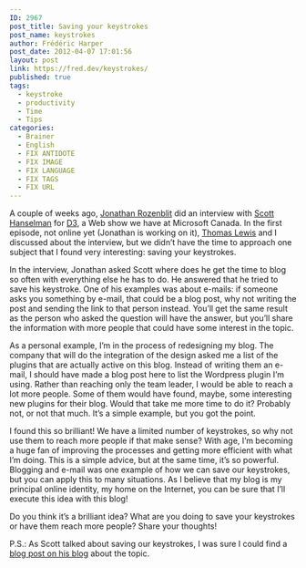```yaml
---
ID: 2967
post_title: Saving your keystrokes
post_name: keystrokes
author: Frédéric Harper
post_date: 2012-04-07 17:01:56
layout: post
link: https://fred.dev/keystrokes/
published: true
tags:
  - keystroke
  - productivity
  - Time
  - Tips
categories:
  - Brainer
  - English
  - FIX ANTIDOTE
  - FIX IMAGE
  - FIX LANGUAGE
  - FIX TAGS
  - FIX URL
---
```

A couple of weeks ago, <a href="https://jrozenblit.ca/" target="_blank" rel="noopener noreferrer">Jonathan Rozenblit</a> did an interview with <a href="https://www.hanselman.com/blog/" target="_blank" rel="noopener noreferrer">Scott Hanselman</a> for <a href="https://blogs.msdn.com/b/cdndevs/p/d3.aspx" target="_blank" rel="noopener noreferrer">D3</a>, a Web show we have at Microsoft Canada. In the first episode, not online yet (Jonathan is working on it), <a href="https://asimplepixel.tumblr.com/">Thomas Lewis</a> and I discussed about the interview, but we didn’t have the time to approach one subject that I found very interesting: saving your keystrokes.

In the interview, Jonathan asked Scott where does he get the time to blog so often with everything else he has to do. He answered that he tried to save his keystroke. One of his examples was about e-mails: if someone asks you something by e-mail, that could be a blog post, why not writing the post and sending the link to that person instead. You’ll get the same result as the person who asked the question will have the answer, but you’ll share the information with more people that could have some interest in the topic.

As a personal example, I’m in the process of redesigning my blog. The company that will do the integration of the design asked me a list of the plugins that are actually active on this blog. Instead of writing them an e-mail, I should have made a blog post here to list the Wordpress plugin I’m using. Rather than reaching only the team leader, I would be able to reach a lot more people. Some of them would have found, maybe, some interesting new plugins for their blog. Would that take me more time to do it? Probably not, or not that much. It’s a simple example, but you got the point.

I found this so brilliant! We have a limited number of keystrokes, so why not use them to reach more people if that make sense? With age, I’m becoming a huge fan of improving the processes and getting more efficient with what I’m doing. This is a simple advice, but at the same time, it’s so powerful. Blogging and e-mail was one example of how we can save our keystrokes, but you can apply this to many situations. As I believe that my blog is my principal online identity, my home on the Internet, you can be sure that I’ll execute this idea with this blog!

Do you think it’s a brilliant idea? What are you doing to save your keystrokes or have them reach more people? Share your thoughts!

P.S.: As Scott talked about saving our keystrokes, I was sure I could find a <a href="https://www.hanselman.com/blog/DoTheyDeserveTheGiftOfYourKeystrokes.aspx" target="_blank" rel="noopener noreferrer">blog post on his blog</a> about the topic.